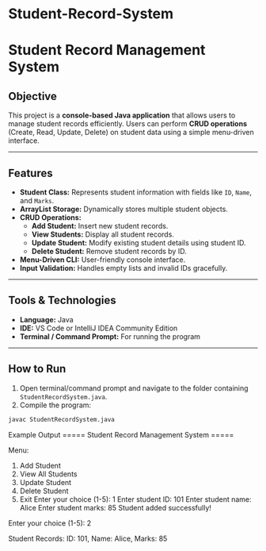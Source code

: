 # Student-Record-System
# Student Record Management System

## Objective
This project is a **console-based Java application** that allows users to manage student records efficiently. Users can perform **CRUD operations** (Create, Read, Update, Delete) on student data using a simple menu-driven interface.

---

## Features
- **Student Class:** Represents student information with fields like `ID`, `Name`, and `Marks`.
- **ArrayList Storage:** Dynamically stores multiple student objects.
- **CRUD Operations:**
  - **Add Student:** Insert new student records.
  - **View Students:** Display all student records.
  - **Update Student:** Modify existing student details using student ID.
  - **Delete Student:** Remove student records by ID.
- **Menu-Driven CLI:** User-friendly console interface.
- **Input Validation:** Handles empty lists and invalid IDs gracefully.

---

## Tools & Technologies
- **Language:** Java  
- **IDE:** VS Code or IntelliJ IDEA Community Edition  
- **Terminal / Command Prompt:** For running the program  

---

## How to Run
1. Open terminal/command prompt and navigate to the folder containing `StudentRecordSystem.java`.
2. Compile the program:
 ```bash
javac StudentRecordSystem.java

```
Example Output
===== Student Record Management System =====

Menu:
1. Add Student
2. View All Students
3. Update Student
4. Delete Student
5. Exit
Enter your choice (1-5): 1
Enter student ID: 101
Enter student name: Alice
Enter student marks: 85
Student added successfully!

Enter your choice (1-5): 2

Student Records:
ID: 101, Name: Alice, Marks: 85
